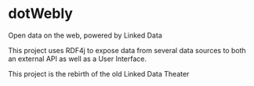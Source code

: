 # dotWebly
Open data on the web, powered by Linked Data

This project uses RDF4j to expose data from several data sources to both an external API as well as a User Interface.

This project is the rebirth of the old Linked Data Theater